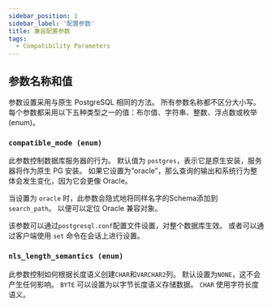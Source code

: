 ```yaml
---
sidebar_position: 1
sidebar_label: '配置参数'
title: 兼容配置参数
tags:
  - Compatibility Parameters
---
```



## 参数名称和值
参数设置采用与原生 PostgreSQL 相同的方法。 所有参数名称都不区分大小写。 每个参数都采用以下五种类型之一的值：布尔值、字符串、整数、浮点数或枚举 (enum)。


### `compatible_mode (enum)`
此参数控制数据库服务器的行为。 默认值为 `postgres`，表示它是原生安装，服务器将作为原生 PG 安装。 如果它设置为“oracle”，那么查询的输出和系统行为整体会发生变化，因为它会更像 Oracle。

当设置为 `oracle` 时，此参数会隐式地将同样名字的Schema添加到 `search_path`。
以便可以定位 Oracle 兼容对象。

该参数可以通过`postgresql.conf`配置文件设置，对整个数据库生效。 或者可以通过客户端使用 `set` 命令在会话上进行设置。


### `nls_length_semantics (enum)`
此参数控制如何根据长度语义创建`CHAR`和`VARCHAR2`列。 默认设置为`NONE`，这不会产生任何影响。 `BYTE` 可以设置为以字节长度语义存储数据。 `CHAR` 使用字符长度语义。
